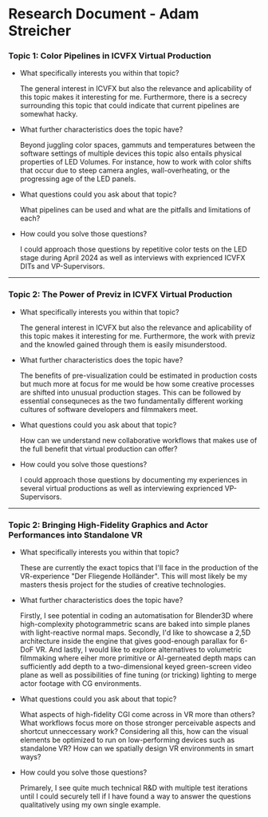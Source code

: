 # Research Document - Adam Streicher

### Topic 1: Color Pipelines in ICVFX Virtual Production

* What specifically interests you within that topic? 

    The general interest in ICVFX but also the relevance and aplicability of this topic makes it interesting for me. Furthermore, there is a secrecy surrounding this topic that could indicate that current pipelines are somewhat hacky.

* What further characteristics does the topic have? 

    Beyond juggling color spaces, gammuts and temperatures between the software settings of multiple devices this topic also entails physical properties of LED Volumes. For instance, how to work with color shifts that occur due to steep camera angles, wall-overheating, or the progressing age of the LED panels.

* What questions could you ask about that topic? 

    What pipelines can be used and what are the pitfalls and limitations of each?

* How could you solve those questions? 

    I could approach those questions by repetitive color tests on the LED stage during April 2024 as well as interviews with exprienced ICVFX DITs and VP-Supervisors.

____
  
### Topic 2: The Power of Previz in ICVFX Virtual Production

* What specifically interests you within that topic? 

    The general interest in ICVFX but also the relevance and aplicability of this topic makes it interesting for me. Furthermore, the work with previz and the knowled gained through them is easily misunderstood.

* What further characteristics does the topic have? 

    The benefits of pre-visualization could be estimated in production costs but much more at focus for me would be how some creative processes are shifted into unusual production stages. This can be followed by essential consequneces as the two fundamentally different working cultures of software developers and filmmakers meet.

* What questions could you ask about that topic? 

    How can we understand new collaborative workflows that makes use of the full benefit that virtual production can offer?

* How could you solve those questions? 

    I could approach those questions by documenting my experiences in several virtual productions as well as interviewing exprienced VP-Supervisors.

____
  
### Topic 2: Bringing High-Fidelity Graphics and Actor Performances into Standalone VR

* What specifically interests you within that topic? 

    These are currently the exact topics that I'll face in the production of the VR-experience "Der Fliegende Holländer". This will most likely be my masters thesis project for the studies of creative technologies. 

* What further characteristics does the topic have? 

    Firstly, I see potential in coding an automatisation for Blender3D where high-complexity photogrammetric scans are baked into simple planes with light-reactive normal maps. Secondly, I'd like to showcase a 2,5D architecture inside the engine that gives good-enough parallax for 6-DoF VR. And lastly, I would like to explore alternatives to volumetric filmmaking where eiher more primitive or AI-gerneated depth maps can sufficiently add depth to a two-dimensional keyed green-screen video plane as well as possibilities of fine tuning (or tricking) lighting to merge actor footage with CG environments.

* What questions could you ask about that topic? 

    What aspects of high-fidelity CGI come across in VR more than others?
    What workflows focus more on those stronger perceivable aspects and shortcut unneccessary work?
    Considering all this, how can the visual elements be optimized to run on low-performing devices such as standalone VR?
    How can we spatially design VR environments in smart ways?

* How could you solve those questions? 

    Primarely, I see quite much technical R&D with multiple test iterations until I could securely tell if I have found a way to answer the questions qualitatively using my own single example.
